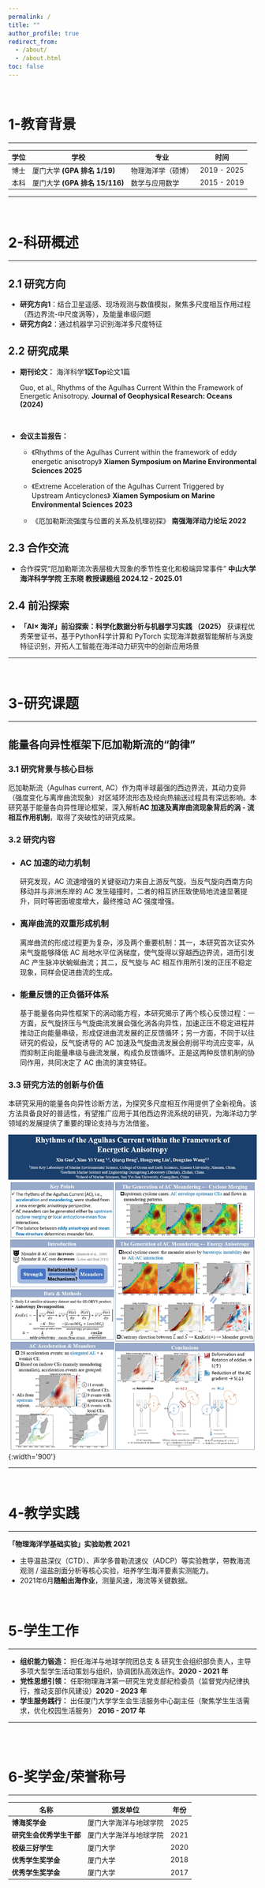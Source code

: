 ```yaml
---
permalink: /
title: ""
author_profile: true
redirect_from: 
  - /about/
  - /about.html
toc: false
---
```

<br/>


# 1-教育背景
---

| 学位 | 学校          | 专业                          | 时间       |
|------|---------------|-------------------------------|------------|
| 博士 | 厦门大学 **(GPA 排名 1/19)**      |  物理海洋学（硕博）          | 2019 - 2025|
| 本科 | 厦门大学 **(GPA 排名 15/116)**    |  数学与应用数学        | 2015 - 2019 |


---
<br/>

# 2-科研概述
---
## 2.1 研究方向
- **研究方向1**：结合卫星遥感、现场观测与数值模拟，聚焦多尺度相互作用过程（西边界流-中尺度涡等），及能量串级问题
- **研究方向2**：通过机器学习识别海洋多尺度特征

## 2.2 研究成果
  - **期刊论文：** 海洋科学**1区Top**论文1篇

    Guo, et al., Rhythms of the Agulhas Current Within the Framework of Energetic Anisotropy. **Journal of Geophysical Research: Oceans (2024)**

    <br/>
  - **会议主旨报告：** 
    - 《Rhythms of the Agulhas Current within the framework of eddy energetic anisotropy》 **Xiamen Symposium on Marine Environmental Sciences 2025**

    - 《Extreme Acceleration of the Agulhas Current Triggered by Upstream Anticyclones》 **Xiamen Symposium on Marine Environmental Sciences 2023**
    - 《厄加勒斯流强度与位置的关系及机理初探》 **南强海洋动力论坛 2022**

## 2.3 合作交流
  - 合作探究“厄加勒斯流次表层极大现象的季节性变化和极端异常事件” **中山大学海洋科学学院 王东晓 教授课题组 2024.12 - 2025.01**

## 2.4 前沿探索 
  - **「AI× 海洋」前沿探索：科学化数据分析与机器学习实践 （2025）**
  获课程优秀荣誉证书，基于Python科学计算和 PyTorch 实现海洋数据智能解析与涡旋特征识别，开拓人工智能在海洋动力研究中的创新应用场景
---
<br/>

# 3-研究课题 
---
  ## 能量各向异性框架下厄加勒斯流的“韵律”
  ### 3.1 研究背景与核心目标
  厄加勒斯流（Agulhas current, AC）作为南半球最强的西边界流，其动力变异（强度变化与离岸曲流现象）对区域环流形态及经向热输送过程具有深远影响。本研究基于能量各向异性理论框架，深入解析**AC 加速及离岸曲流现象背后的涡 - 流相互作用机制**，取得了突破性的研究成果。
  ### 3.2 研究内容
  - ### AC 加速的动力机制
    研究发现，AC 流速增强的关键驱动力来自上游反气旋。当反气旋向西南方向移动并与非洲东岸的 AC 发生碰撞时，二者的相互挤压致使局地流速显著提升，同时等密面坡度增大，最终推动 AC 强度增强。
  - ### 离岸曲流的双重形成机制
    离岸曲流的形成过程更为复杂，涉及两个重要机制：其一，本研究首次证实外来气旋能够降低 AC 局地水平位涡梯度，使气旋得以穿越西边界流，进而引发 AC 产生脉冲状蜿蜒曲流；其二，反气旋与 AC 相互作用所引发的正压不稳定现象，同样会促进曲流的生成。
  - ### 能量反馈的正负循环体系
    基于能量各向异性框架下的涡动能方程，本研究揭示了两个核心反馈过程：一方面，反气旋挤压与气旋曲流发展会强化涡各向异性，加速正压不稳定进程并推动正向能量串级，形成促进曲流发展的正反馈循环；另一方面，不同于以往研究的假设，反气旋诱导的 AC 加速及气旋曲流发展会削弱平均流应变率，从而抑制正向能量串级与曲流发展，构成负反馈循环。正是这两种反馈机制的协同作用，共同决定了 AC 曲流的演变特征。
  ### 3.3 研究方法的创新与价值
  本研究采用的能量各向异性诊断方法，为探究多尺度相互作用提供了全新视角。该方法具备良好的普适性，有望推广应用于其他西边界流系统的研究，为海洋动力学领域的发展提供了重要的理论支持与方法借鉴。


![collaborative_stereo](../images/poster.png "poster"){:width='900'}


---
<br/>

# 4-教学实践
---
**「物理海洋学基础实验」实验助教 2021**

- 主导温盐深仪（CTD）、声学多普勒流速仪（ADCP）等实验教学，带教海流观测 / 温盐剖面分析等核心实验，培养学生海洋要素实测能力。
- 2021年6月**随船出海作业**，测量风速，海流等关键数据。
<br/>

# 5-学生工作
---
- **组织能力锻造：** 担任海洋与地球学院团总支 & 研究生会组织部负责人，主导多项大型学生活动策划与组织，协调团队高效运作。**2020 - 2021 年**
- **党性思想引领：** 任职物理海洋第一研究生党支部纪检委员（监督党内纪律执行，推动支部作风建设）**2020 - 2023 年**
- **学生服务践行：**  出任厦门大学学生会生活服务中心副主任（聚焦学生生活需求，优化校园生活服务） **2016 - 2017 年**
---
<br/>
<br/>

# 6-奖学金/荣誉称号
---
| 名称 | 颁发单位          | 年份                       |
|----------------|---------------|-------------------------------|
| **博海奖学金** | 厦门大学海洋与地球学院      |  2025          | 
| **研究生会优秀学生干部** | 厦门大学海洋与地球学院   |  2021     |
| **校级三好学生** | 厦门大学   |  2020     |
| **优秀学生奖学金**  | 厦门大学   |  2018     |
| **优秀学生奖学金**  | 厦门大学   |  2017     |
